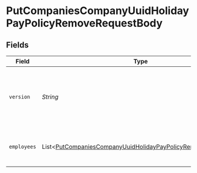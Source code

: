 # PutCompaniesCompanyUuidHolidayPayPolicyRemoveRequestBody


## Fields

| Field                                                                                                                                                             | Type                                                                                                                                                              | Required                                                                                                                                                          | Description                                                                                                                                                       |
| ----------------------------------------------------------------------------------------------------------------------------------------------------------------- | ----------------------------------------------------------------------------------------------------------------------------------------------------------------- | ----------------------------------------------------------------------------------------------------------------------------------------------------------------- | ----------------------------------------------------------------------------------------------------------------------------------------------------------------- |
| `version`                                                                                                                                                         | *String*                                                                                                                                                          | :heavy_check_mark:                                                                                                                                                | The current version of the object. See the [versioning guide](https://docs.gusto.com/embedded-payroll/docs/idempotency) for information on how to use this field. |
| `employees`                                                                                                                                                       | List\<[PutCompaniesCompanyUuidHolidayPayPolicyRemoveEmployees](../../models/operations/PutCompaniesCompanyUuidHolidayPayPolicyRemoveEmployees.md)>                | :heavy_minus_sign:                                                                                                                                                | An array of employee objects, each containing an employee_uuid.                                                                                                   |